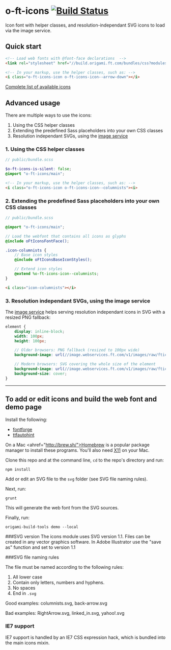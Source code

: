 # o-ft-icons [![Build Status](https://travis-ci.org/Financial-Times/o-ft-icons.png?branch=master)](https://travis-ci.org/Financial-Times/o-ft-icons)

Icon font with helper classes, and resolution-independant SVG icons to load via the image service.

## Quick start

```html
<!-- Load web fonts with @font-face declarations  -->
<link rel="stylesheet" href="//build.origami.ft.com/bundles/css?modules=o-ft-icons@^2" />

<!-- In your markup, use the helper classes, such as: -->
<i class="o-ft-icons-icon o-ft-icons-icon--arrow-down"></i>
```

[Complete list of available icons](http://build.origami.ft.com/files/o-ft-icons@latest/demos/main.html)

## Advanced usage

There are multiple ways to use the icons:

1. Using the CSS helper classes
2. Extending the predefined Sass placeholders into your own CSS classes
3. Resolution independant SVGs, using the [image service](http://image.webservices.ft.com/v1/)

### 1. Using the CSS helper classes

```scss
// public/bundle.scss

$o-ft-icons-is-silent: false;
@import "o-ft-icons/main";
```

```html
<!-- In your markup, use the helper classes, such as: -->
<i class="o-ft-icons-icon o-ft-icons-icon--columnists"><i>
```
    
### 2. Extending the predefined Sass placeholders into your own CSS classes

```scss
// public/bundle.scss

@import "o-ft-icons/main";

// Load the webfont that contains all icons as glyphs
@include oFtIconsFontFace();

.icon-columnists {
	// Base icon styles
	@include oFtIconsBaseIconStyles();

	// Extend icon styles
	@extend %o-ft-icons-icon--columnists;
}
```

```html
<i class="icon-columnists"></i>
```

### 3. Resolution independant SVGs, using the image service

The [image service](http://image.webservices.ft.com/v1/) helps serving resolution independant icons in SVG with a resized PNG fallback:

```scss
element {
	display: inline-block;
	width: 100px;
	height: 100px;

	// Older browsers: PNG fallback (resized to 100px wide)
	background-image: url(//image.webservices.ft.com/v1/images/raw/fticon:tick?width=100&format=png&source=my-product);

	// Modern browsers: SVG covering the whole size of the element
	background-image: url(//image.webservices.ft.com/v1/images/raw/fticon:tick?format=svg&source=my-product), none;
	background-size: cover;
}
```

----

## To add or edit icons and build the web font and demo page

Install the following:

* [fontforge](http://fontforge.org/)
* [ttfautohint](http://www.freetype.org/ttfautohint/#download)

On a Mac <ahref="http://brew.sh/">Homebrew</a> is a popular package manager to install these programs. You'll also need <a href="http://support.apple.com/kb/ht5293">X11</a> on your Mac.


Clone this repo and at the command line, `cd` to the repo's directory and run:

	npm install

Add or edit an SVG file to the `svg` folder (see SVG file naming rules).

Next, run:

	grunt

This will generate the web font from the SVG sources.

Finally, run:

	origami-build-tools demo --local

###SVG version
The icons module uses SVG version 1.1. Files can be created in any vector graphics software. In Adobe Illustrator use the "save as" function and set to version 1.1

###SVG file naming rules

The file must be named according to the following rules:

1. All lower case
2. Contain only letters, numbers and hyphens.
3. No spaces
4. End in `.svg`

Good examples: columnists.svg, back-arrow.svg

Bad examples: RightArrow.svg, linked_in.svg, yahoo!.svg

### IE7 support

IE7 support is handled by an IE7 CSS expression hack, which is bundled into the main icons mixin.
